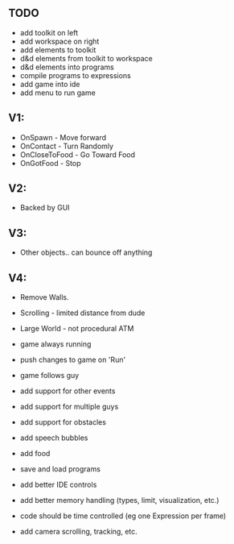 TODO
----
- add toolkit on left
- add workspace on right
- add elements to toolkit
- d&d elements from toolkit to workspace
- d&d elements into programs
- compile programs to expressions
- add game into ide
- add menu to run game

V1:
---
- OnSpawn - Move forward
- OnContact - Turn Randomly
- OnCloseToFood - Go Toward Food
- OnGotFood - Stop

V2:
---
- Backed by GUI

V3:
---
- Other objects.. can bounce off anything

V4:
---
- Remove Walls.
- Scrolling - limited distance from dude
- Large World - not procedural ATM


- game always running
- push changes to game on 'Run'
- game follows guy


- add support for other events
- add support for multiple guys
- add support for obstacles
- add speech bubbles
- add food
- save and load programs
- add better IDE controls
- add better memory handling (types, limit, visualization, etc.)
- code should be time controlled (eg one Expression per frame)
- add camera scrolling, tracking, etc.